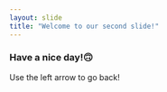 ```yaml
---
layout: slide
title: "Welcome to our second slide!"
---
```

### Have a nice day!🙃
Use the left arrow to go back!
